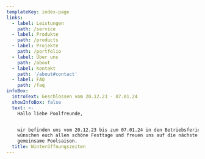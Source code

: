 ```yaml
---
templateKey: index-page
links:
  - label: Leistungen
    path: /service
  - label: Produkte
    path: /products
  - label: Projekte
    path: /portfolio
  - label: Über uns
    path: /about
  - label: Kontakt
    path: '/about#contact'
  - label: FAQ
    path: /faq
infoBox:
  introText: Geschlossen vom 20.12.23 - 07.01.24
  showInfoBox: false
  text: >-
    Hallo liebe Poolfreunde,


    wir befinden uns vom 20.12.23 bis zum 07.01.24 in den Betriebsferien. Wir
    wünschen euch allen schöne Festtage und freuen uns auf die nächste
    gemeinsame Poolsaison.
  title: Winteröffnungszeiten
---
```


